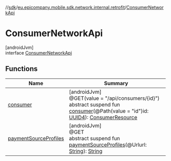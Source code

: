 //[sdk](../../../index.md)/[eu.epicompany.mobile.sdk.network.internal.retrofit](../index.md)/[ConsumerNetworkApi](index.md)

# ConsumerNetworkApi

[androidJvm]\
interface [ConsumerNetworkApi](index.md)

## Functions

| Name | Summary |
|---|---|
| [consumer](consumer.md) | [androidJvm]<br>@GET(value = &quot;/api/consumers/{id}&quot;)<br>abstract suspend fun [consumer](consumer.md)(@Path(value = &quot;id&quot;)id: [UUID4](../../eu.epicompany.mobile.android.datatypes/index.md#229649042%2FClasslikes%2F462465411)): [ConsumerResource](../-consumer-resource/index.md) |
| [paymentSourceProfiles](payment-source-profiles.md) | [androidJvm]<br>@GET<br>abstract suspend fun [paymentSourceProfiles](payment-source-profiles.md)(@Urlurl: [String](https://kotlinlang.org/api/latest/jvm/stdlib/kotlin/-string/index.html)): [String](https://kotlinlang.org/api/latest/jvm/stdlib/kotlin/-string/index.html) |
